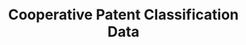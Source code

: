 ---
bigquery: https://console.cloud.google.com/bigquery?p=patents-public-data&d=cpc&page=dataset
citation: '“Cooperative Patent Classification” by the EPO and USPTO, for public use. '
contributors: EPO, USPTO
cost: None
description: Cooperative Patent Classification Data contains the scheme and definitions
  of the Cooperative Patent Classification system for classifying patent documents.
  The CPC is the result of a partnership between the EPO and the USPTO in their joint
  effort to develop a common, internationally compatible classification system for
  technical documents, in particular patent publications, which will be used by both
  offices in the patent granting process
documentation: https://www.cooperativepatentclassification.org/cpcSchemeAndDefinitions
last_edit: 04/12/2022, 20:46:18
location: https://www.cooperativepatentclassification.org/index
maintained_by: USPTO, EPO
schema_fields:
- limitingReferences
- applicationReferences
- breakdown_code
- titleFull
- synonyms
- ipcConcordant
- notAllocatable
- glossary
- child_groups
- children
- not_allocatable
- childGroups
- dateRevised
- symbol
- residualReferences
- date_revised
- residual_references
- level
- definition
- ipc_concordant
- parents
- titlePart
- additional_only
- title_part
- limiting_references
- status
- sizeCache
- application_references
- informative_references
- informativeReferences
- breakdownCode
- title_full
shortname: cooperative_patent_classification
tags:
- patents
- science
title: Cooperative Patent Classification Data
uuid: 984374a7-16e9-4b35-9445-458daceb01bf
---